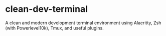# clean-dev-terminal
A clean and modern development terminal environment using Alacritty, Zsh (with Powerlevel10k), Tmux, and useful plugins.

